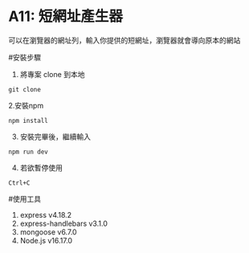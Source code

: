 # A11: 短網址產生器

可以在瀏覽器的網址列，輸入你提供的短網址，瀏覽器就會導向原本的網站

#安裝步驟

1. 將專案 clone 到本地
```
git clone  
```
2.安裝npm 
```
npm install
```
3. 安裝完畢後，繼續輸入
```
npm run dev
```
4. 若欲暫停使用
```
Ctrl+C
```
#使用工具

1. express v4.18.2
2. express-handlebars v3.1.0
3. mongoose v6.7.0
4. Node.js v16.17.0
